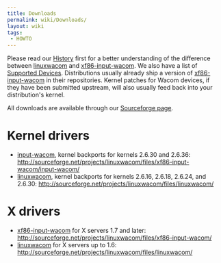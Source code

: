 ```yaml
---
title: Downloads
permalink: wiki/Downloads/
layout: wiki
tags:
 - HOWTO
---
```


Please read our [History](/wiki/History "wikilink") first for a better
understanding of the difference between
[linuxwacom](linuxwacom "wikilink") and
[xf86-input-wacom](xf86-input-wacom "wikilink"). We also have a list of
[Supported Devices](/wiki/Supported_Devices "wikilink"). Distributions usually
already ship a version of
[xf86-input-wacom](xf86-input-wacom "wikilink") in their repositories.
Kernel patches for Wacom devices, if they have been submitted upstream,
will also usually feed back into your distribution's kernel.

All downloads are available through our [Sourceforge
page](http://sourceforge.net/projects/linuxwacom/files/).

Kernel drivers
==============

-   [input-wacom](input-wacom "wikilink"), kernel backports for kernels
    2.6.30 and 2.6.36:
    <http://sourceforge.net/projects/linuxwacom/files/xf86-input-wacom/input-wacom/>
-   [linuxwacom](linuxwacom "wikilink"), kernel backports for kernels
    2.6.16, 2.6.18, 2.6.24, and 2.6.30:
    <http://sourceforge.net/projects/linuxwacom/files/linuxwacom/>

X drivers
=========

-   [xf86-input-wacom](xf86-input-wacom "wikilink") for X servers 1.7
    and later:
    <http://sourceforge.net/projects/linuxwacom/files/xf86-input-wacom/>
-   [linuxwacom](linuxwacom "wikilink") for X servers up to 1.6:
    <http://sourceforge.net/projects/linuxwacom/files/linuxwacom/>

